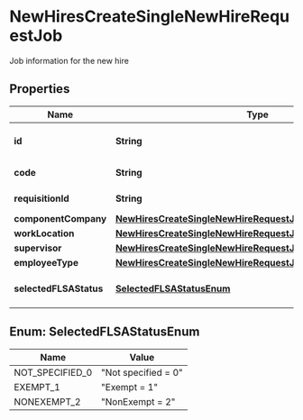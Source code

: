 

# NewHiresCreateSingleNewHireRequestJob

Job information for the new hire

## Properties

| Name | Type | Description | Notes |
|------------ | ------------- | ------------- | -------------|
|**id** | **String** | Unique identifier of the job |  [optional] |
|**code** | **String** | UltiPro job code |  [optional] |
|**requisitionId** | **String** | RequisitionId of the job |  [optional] |
|**componentCompany** | [**NewHiresCreateSingleNewHireRequestJobComponentCompany**](NewHiresCreateSingleNewHireRequestJobComponentCompany.md) |  |  [optional] |
|**workLocation** | [**NewHiresCreateSingleNewHireRequestJobWorkLocation**](NewHiresCreateSingleNewHireRequestJobWorkLocation.md) |  |  [optional] |
|**supervisor** | [**NewHiresCreateSingleNewHireRequestJobSupervisor**](NewHiresCreateSingleNewHireRequestJobSupervisor.md) |  |  [optional] |
|**employeeType** | [**NewHiresCreateSingleNewHireRequestJobEmployeeType**](NewHiresCreateSingleNewHireRequestJobEmployeeType.md) |  |  [optional] |
|**selectedFLSAStatus** | [**SelectedFLSAStatusEnum**](#SelectedFLSAStatusEnum) | Selected FLSA status for the job |  [optional] |



## Enum: SelectedFLSAStatusEnum

| Name | Value |
|---- | -----|
| NOT_SPECIFIED_0 | &quot;Not specified &#x3D; 0&quot; |
| EXEMPT_1 | &quot;Exempt &#x3D; 1&quot; |
| NONEXEMPT_2 | &quot;NonExempt &#x3D; 2&quot; |



